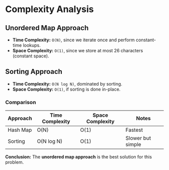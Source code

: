 # Complexity Analysis

## **Unordered Map Approach**
- **Time Complexity:** `O(N)`, since we iterate once and perform constant-time lookups.
- **Space Complexity:** `O(1)`, since we store at most 26 characters (constant space).

## **Sorting Approach**
- **Time Complexity:** `O(N log N)`, dominated by sorting.
- **Space Complexity:** `O(1)`, if sorting is done in-place.

### **Comparison**
| Approach  | Time Complexity | Space Complexity | Notes |
|-----------|---------------|-----------------|-------|
| Hash Map  | O(N)          | O(1)            | Fastest |
| Sorting   | O(N log N)    | O(1)            | Slower but simple |

**Conclusion:** The **unordered map approach** is the best solution for this problem.
